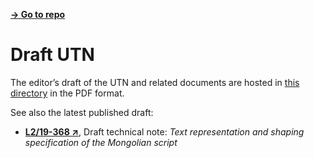 [**→ Go to repo**](https://github.com/lianghai/mongolian/tree/main/utn)

# Draft UTN

The editor’s draft of the UTN and related documents are hosted in [this directory](https://github.com/lianghai/mongolian/tree/main/utn) in the PDF format.

See also the latest published draft:

- [**L2/19-368 ↗**](https://www.unicode.org/L2/L2019/19368-draft-utn-mongolian.pdf), Draft technical note: _Text representation and shaping specification of the Mongolian script_
